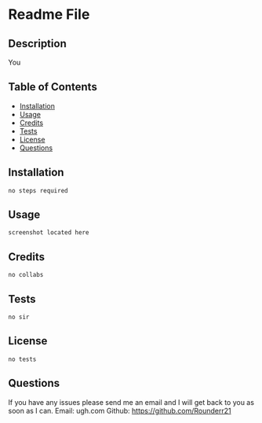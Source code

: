 # Readme File

## Description
You

## Table of Contents
- [Installation](#installation)
- [Usage](#usage)
- [Credits](#credits)
- [Tests](#tests)
- [License](#license)
- [Questions](#quesetions)

## Installation
    no steps required

## Usage
    screenshot located here

## Credits
    no collabs

## Tests
    no sir
    
## License
    no tests

## Questions
If you have any issues please send me an email and I will get back to you as soon as I can.
Email: ugh.com
Github:  https://github.com/Rounderr21
    